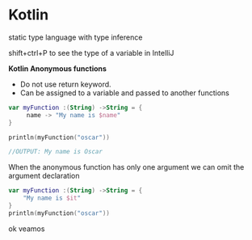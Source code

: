 # Kotlin

static type language with type inference&#x20;

shift+ctrl+P to see the type of a variable in IntelliJ

**Kotlin Anonymous functions**

- Do not use return keyword.
- Can be assigned to a variable and passed to another functions

```kotlin
var myFunction :(String) ->String = {
     name -> "My name is $name"
}

println(myFunction("oscar"))

//OUTPUT: My name is Oscar
```

When the anonymous function has only one argument we can omit the argument declaration

```kotlin
var myFunction :(String) ->String = {
    "My name is $it"
}
println(myFunction("oscar"))
```
ok veamos
